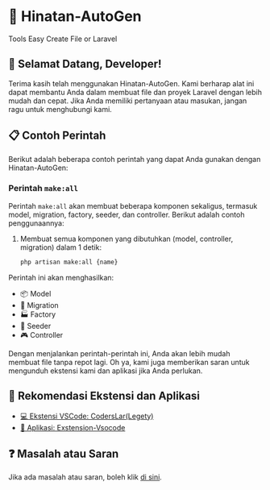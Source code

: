 # 🚀 Hinatan-AutoGen
Tools Easy Create File or Laravel

## 👋 Selamat Datang, Developer!
Terima kasih telah menggunakan Hinatan-AutoGen. Kami berharap alat ini dapat membantu Anda dalam membuat file dan proyek Laravel dengan lebih mudah dan cepat. Jika Anda memiliki pertanyaan atau masukan, jangan ragu untuk menghubungi kami.

## 📋 Contoh Perintah
Berikut adalah beberapa contoh perintah yang dapat Anda gunakan dengan Hinatan-AutoGen:

### Perintah `make:all`
Perintah `make:all` akan membuat beberapa komponen sekaligus, termasuk model, migration, factory, seeder, dan controller. Berikut adalah contoh penggunaannya:

1. Membuat semua komponen yang dibutuhkan (model, controller, migration) dalam 1 detik:
   ```bash
   php artisan make:all {name}
   ```

Perintah ini akan menghasilkan:
- 📦 Model
- 📜 Migration
- 🏭 Factory
- 🌱 Seeder
- 🎮 Controller

Dengan menjalankan perintah-perintah ini, Anda akan lebih mudah membuat file tanpa repot lagi.
Oh ya, kami juga memberikan saran untuk mengunduh ekstensi kami dan aplikasi jika Anda perlukan.

## 🔧 Rekomendasi Ekstensi dan Aplikasi
- [💻 Ekstensi VSCode: CodersLar(Legety)](https://marketplace.visualstudio.com/items?itemName=ZakyEvenso12.KawaiiCode)
- [📱 Aplikasi: Exstension-Vsocode](https://github.com/faizinuha/Exstension-Vsocode/releases/tag/v1.0.1)

## ❓ Masalah atau Saran
Jika ada masalah atau saran, boleh klik [di sini](https://github.com/faizinuha/Hinata-AutoGen/issues/1).
